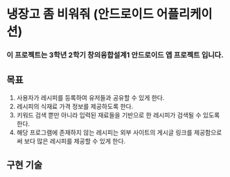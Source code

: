 # 냉장고 좀 비워줘 (안드로이드 어플리케이션)

### 이 프로젝트는 3학년 2학기 창의융합설계1 안드로이드 앱 프로젝트 입니다.

## 목표
1. 사용자가 레시피를 등록하여 유저들과 공유할 수 있게 한다.
2. 레시피의 식재료 가격 정보를 제공하도록 한다.
3. 키워드 검색 뿐만 아니라 입력된 재료들을 기반으로 한 레시피가 검색될 수 있도록 한다.
4. 해당 프로그램에 존재하지 않는 레시피는 외부 사이트의 게시글 링크를 제공함으로써 보다 많은 레시피를 제공할 수 있게 한다.


## 구현 기술
   
